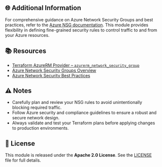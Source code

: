 ## 🌐 Additional Information

For comprehensive guidance on Azure Network Security Groups and best practices, refer to the [Azure NSG documentation](https://learn.microsoft.com/en-us/azure/virtual-network/security-overview). This module provides flexibility in defining fine-grained security rules to control traffic to and from your Azure resources.

## 📚 Resources

- [Terraform AzureRM Provider – `azurerm_network_security_group`](https://registry.terraform.io/providers/hashicorp/azurerm/latest/docs/resources/network_security_group)
- [Azure Network Security Groups Overview](https://learn.microsoft.com/en-us/azure/virtual-network/security-overview)
- [Azure Network Security Best Practices](https://learn.microsoft.com/en-us/azure/security/fundamentals/network-best-practices)

## ⚠️ Notes  

- Carefully plan and review your NSG rules to avoid unintentionally blocking required traffic.
- Follow Azure security and compliance guidelines to ensure a robust and secure network design.
- Always validate and test your Terraform plans before applying changes to production environments.

## 🧾 License  

This module is released under the **Apache 2.0 License**. See the [LICENSE](./LICENSE) file for full details.
